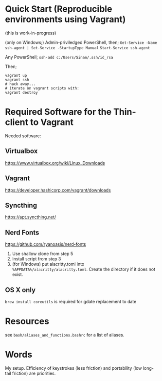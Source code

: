 # Quick Start (Reproducible environments using Vagrant)

(this is work-in-progress)

(only on Windows;)
Admin-priviledged PowerShell, then;
`Get-Service -Name ssh-agent | Set-Service -StartupType Manual`
`Start-Service ssh-agent`

Any PowerShell;
`ssh-add c:/Users/Sinan/.ssh/id_rsa`


Then;
```
vagrant up
vagrant ssh
# hack away...
# iterate on vagrant scripts with:
vagrant destroy
```

# Required Software for the Thin-client to Vagrant

Needed software:

## Virtualbox
https://www.virtualbox.org/wiki/Linux_Downloads

## Vagrant

https://developer.hashicorp.com/vagrant/downloads

## Syncthing

https://apt.syncthing.net/

## Nerd Fonts

https://github.com/ryanoasis/nerd-fonts

1. Use shallow clone from step 5
2. Install script from step 3
3. (for Windows) put alacritty.toml into `%APPDATA%/alacritty/alacritty.toml`.
   Create the directory if it does not exist.

## OS X only
`brew install coreutils` is required for gdate replacement to date

# Resources

see `bash/aliases_and_functions.bashrc` for a list of aliases.

# Words

My setup. Efficiency of keystrokes (less friction) and portability (low
long-tail friction) are priorities.
